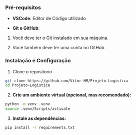 ### Pré-requisitos

* **VSCode**: Editor de Código utilizado

* **Git e GitHub**:
1. Você deve ter o Git instalado em sua máquina.

2. Você também deve ter uma conta no GitHub.

### Instalação e Configuração
1. Clone o repositorio
```bash
git clone https://github.com/Vitor-HM/Projeto-Logistica
cd Projeto-Logistica
```

2. **Crie um ambiente virtual (opcional, mas recomendado):**
```bash
python -m venv .venv
source .venv/Scripts/activate
```

3. **Instale as dependências:**
```bash
pip install -r requirements.txt
```
